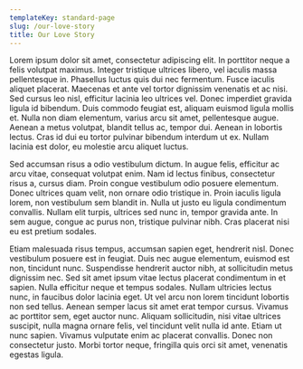 ```yaml
---
templateKey: standard-page
slug: /our-love-story
title: Our Love Story
---
```


Lorem ipsum dolor sit amet, consectetur adipiscing elit. In porttitor
neque a felis volutpat maximus. Integer tristique ultrices libero, vel
iaculis massa pellentesque in. Phasellus luctus quis dui nec fermentum.
Fusce iaculis aliquet placerat. Maecenas et ante vel tortor dignissim
venenatis et ac nisi. Sed cursus leo nisl, efficitur lacinia leo
ultrices vel. Donec imperdiet gravida ligula id bibendum. Duis commodo
feugiat est, aliquam euismod ligula mollis et. Nulla non diam elementum,
varius arcu sit amet, pellentesque augue. Aenean a metus volutpat,
blandit tellus ac, tempor dui. Aenean in lobortis lectus. Cras id dui eu
tortor pulvinar bibendum interdum ut ex. Nullam lacinia est dolor, eu
molestie arcu aliquet luctus.

Sed accumsan risus a odio vestibulum dictum. In augue felis, efficitur
ac arcu vitae, consequat volutpat enim. Nam id lectus finibus,
consectetur risus a, cursus diam. Proin congue vestibulum odio posuere
elementum. Donec ultrices quam velit, non ornare odio tristique in.
Proin iaculis ligula lorem, non vestibulum sem blandit in. Nulla ut
justo eu ligula condimentum convallis. Nullam elit turpis, ultrices sed
nunc in, tempor gravida ante. In sem augue, congue ac purus non,
tristique pulvinar nibh. Cras placerat nisi eu est pretium sodales.

Etiam malesuada risus tempus, accumsan sapien eget, hendrerit nisl.
Donec vestibulum posuere est in feugiat. Duis nec augue elementum,
euismod est non, tincidunt nunc. Suspendisse hendrerit auctor nibh, at
sollicitudin metus dignissim nec. Sed sit amet ipsum vitae lectus
placerat condimentum in et sapien. Nulla efficitur neque et tempus
sodales. Nullam ultricies lectus nunc, in faucibus dolor lacinia eget.
Ut vel arcu non lorem tincidunt lobortis non sed tellus. Aenean semper
lacus sit amet erat tempor cursus. Vivamus ac porttitor sem, eget auctor
nunc. Aliquam sollicitudin, nisi vitae ultrices suscipit, nulla magna
ornare felis, vel tincidunt velit nulla id ante. Etiam ut nunc sapien.
Vivamus vulputate enim ac placerat convallis. Donec non consectetur
justo. Morbi tortor neque, fringilla quis orci sit amet, venenatis
egestas ligula.
